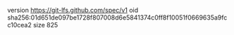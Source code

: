version https://git-lfs.github.com/spec/v1
oid sha256:01d651de097be1728f807008d6e5841374c0ff8f10051f0669635a9fcc10cea2
size 825
